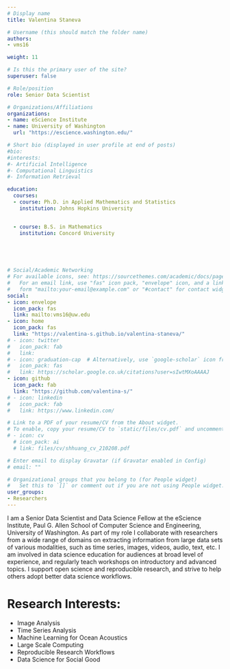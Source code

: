 ```yaml
---
# Display name
title: Valentina Staneva

# Username (this should match the folder name)
authors:
- vms16

weight: 11

# Is this the primary user of the site?
superuser: false

# Role/position
role: Senior Data Scientist

# Organizations/Affiliations
organizations:
- name: eScience Institute
- name: University of Washington
  url: "https://escience.washington.edu/"

# Short bio (displayed in user profile at end of posts)
#bio: 
#interests:
#- Artificial Intelligence
#- Computational Linguistics
#- Information Retrieval

education:
  courses:
  - course: Ph.D. in Applied Mathematics and Statistics
    institution: Johns Hopkins University


  - course: B.S. in Mathematics
    institution: Concord University


    
 

# Social/Academic Networking
# For available icons, see: https://sourcethemes.com/academic/docs/page-builder/#icons
#   For an email link, use "fas" icon pack, "envelope" icon, and a link in the
#   form "mailto:your-email@example.com" or "#contact" for contact widget.
social:
- icon: envelope
  icon_pack: fas
  link: mailto:vms16@uw.edu
- icon: home
  icon_pack: fas
  link: "https://valentina-s.github.io/valentina-staneva/"
# - icon: twitter
#   icon_pack: fab
#   link: 
# - icon: graduation-cap  # Alternatively, use `google-scholar` icon from `ai` icon pack
#   icon_pack: fas
#   link: https://scholar.google.co.uk/citations?user=sIwtMXoAAAAJ
- icon: github
  icon_pack: fab
  link: "https://github.com/valentina-s/"
# - icon: linkedin
#   icon_pack: fab
#   link: https://www.linkedin.com/

# Link to a PDF of your resume/CV from the About widget.
# To enable, copy your resume/CV to `static/files/cv.pdf` and uncomment the lines below.
# - icon: cv
  # icon_pack: ai
  # link: files/cv/shhuang_cv_210208.pdf

# Enter email to display Gravatar (if Gravatar enabled in Config)
# email: ""

# Organizational groups that you belong to (for People widget)
#   Set this to `[]` or comment out if you are not using People widget.
user_groups:
- Researchers
---
```


I am a Senior Data Scientist and Data Science Fellow at the eScience Institute, Paul G. Allen School of Computer Science and Engineering, University of Washington. As part of my role I collaborate with researchers from a wide range of domains on extracting information from large data sets of various modalities, such as time series, images, videos, audio, text, etc. I am involved in data science education for audiences at broad level of experience, and regularly teach workshops on introductory and advanced topics. I support open science and reproducible research, and strive to help others adopt better data science workflows.

# Research Interests:
* Image Analysis
* Time Series Analysis
* Machine Learning for Ocean Acoustics
* Large Scale Computing
* Reproducible Research Workflows
* Data Science for Social Good

